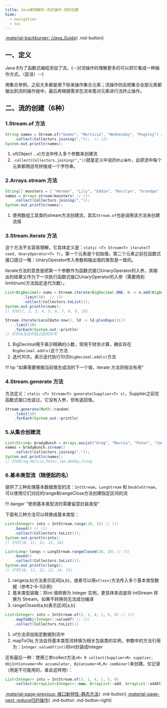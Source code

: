 ```yaml
---
title: Java案例解析-流式操作-流的创建
hide:
  - navigation
  - toc
---
```


[:material-backburger: /Java_Guide](/Java_Guide/#五流式操作){ .md-button}

## 一、定义

Java 8为了函数式编程添加了流。{--对流操作的理解更多的可以把它看成一种操作方式。（屁话）--}

用集合举例，之前大多都是用下标来操作集合元素；流操作则会把集合全部元素都输出到流的操作链中，最后再根据需求在流末尾对元素进行流终止操作。

## 二、流的创建（6种）

### 1.Stream.of 方法

``` java linenums="1" title="2-1 利用 Stream.of 方法创建流"
String names = Stream.of("Gomez", "Morticia", "Wednesday", "Pugsley") // (1)
    .collect(Collectors.joining(","));  // (2)
System.out.println(names);
```

1.  of(Object ...x)方法中传入多个参数来创建流
2.  `.collect(Collectors.joining(","))`就是定义中说的`终止操作`，会把流中每个元素都用逗号拼接成一个字符串。

### 2.Arrays.stream 方法

``` java linenums="1" title="2-2 利用 Arrays.stream 方法创建流"
String[] munsters = { "Herman", "Lily", "Eddie", "Marilyn", "Grandpa" };
names = Arrays.stream(munsters) // (1)
    .collect(Collectors.joining(","));
System.out.println(names);
```

1.  使用数组工具类的stream方法创建流，其实`Stream.of`也是调用该方法来创建流得

### 3.Stream.iterate 方法

这个方法不太容易理解，它具体定义是：`static <T> Stream<T> iterate(T seed, UnaryOperator<T> f)`，第一个元素是个初始值，第二个元素之前在函数式接口提过一嘴：UnaryOperator传入参数和输出值的类型是一致的。

iterate方法的意思是把第一个参数作为函数式接口UnaryOperator的入参，其输出的结果又作为下一次执行函数式接口UnaryOperator的入参（需要用到limit(num)方法指定迭代次数）。

``` java linenums="1" title="2-3 利用 Stream.iterate 方法创建流"
List<BigDecimal> nums = Stream.iterate(BigDecimal.ONE, n -> n.add(BigDecimal.ONE) )  // (1)
        .limit(10)  // (2)
        .collect(Collectors.toList());
System.out.println(nums);
// 打印[1, 2, 3, 4, 5, 6, 7, 8, 9, 10]

Stream.iterate(LocalDate.now(), ld -> ld.plusDays(1L))
    .limit(10)
    .forEach(System.out::println)
// 打印从当日开始之后的10天
```

1. BigDecimal用于表示精确的小数，常用于财务计算，确实存在`BigDecimal.add(x)`这个方法
2. 迭代10次，表示迭代执行10次`BigDecimal.add(x)`方法

!!! tip "如果需要根据当前值生成流的下一个值，iterate 方法将相当有用"

### 4.Stream.generate 方法

方法定义：`static <T> Stream<T> generate(Supplier<T> s)`，Supplier之前在函数式接口也说过，它没有入参，但有返回值。

``` java linenums="1" title="2-4 利用 Stream.generate 方法创建随机流 xiuxiuxiu"
Stream.generate(Math::random)
    .limit(10)
    .forEach(System.out::println)
```

### 5.从集合创建流

``` java linenums="1" title="2-5 利用 集合.stream 方法创建流"
List<String> bradyBunch = Arrays.asList("Greg", "Marcia", "Peter", "Jan", "Bobby", "Cindy");
names = bradyBunch.stream()
    .collect(Collectors.joining(","));
System.out.println(names);
// 打印Greg,Marcia,Peter,Jan,Bobby,Cindy
```

### 6.基本类型流（随便起的名）

提供了三种处理基本数据类型的流：`IntStream`、`LongStream` 和 `DoubleStream`，可以使用它们对应的range和rangeClose方法创建指定区间的流

!!! danger "使用基本类型流时需要留意封装类型"

下面有三种方法可以转换成基本类型：
``` java linenums="1" title="2-6-1 利用 IntStream、LongStream创建流-使用boxed方法转换"
List<Integer> ints = IntStream.range(10, 15) // (1)
    .boxed() // (2)
    .collect(Collectors.toList());
System.out.println(ints);
// 打印[10, 11, 12, 13, 14]

List<Long> longs = LongStream.rangeClosed(10, 15) // (3)
    .boxed()
    .collect(Collectors.toList());
System.out.println(longs);
// 打印[10, 11, 12, 13, 14, 15]
```

1.  range(a,b)方法表示区间[a,b)，或者可以用`of(xxx)`方法传入多个基本类型数据（参考2-6-3示例）
2.  基本类型装箱：将int 值转换为 Integer 实例，更具体来说是将 IntStream 转换为 Stream<Integer>。如果不转换则无法成功编译
3.  rangeClosed(a,b)表示区间[a,b]

``` java linenums="1" title="2-6-2 利用 IntStream、LongStream创建流-使用mapToObj方法转换"
List<Integer> ints = IntStream.of(3, 1, 4, 1, 5, 9) // (1)
    .mapToObj(Integer::valueOf) // (2)
    .collect(Collectors.toList())
```

1.  of方法添加指定数据到流中
2.  mapToObj 方法会将基本类型流转换为相关包装类的实例，参数中的方法引用为：`Integer.valueOf(int)`将int封装成Integer

还有最后一种：使用三参collect方法`<R> R collect(Supplier<R> supplier, ObjIntConsumer<R> accumulator, BiConsumer<R,R> combiner)`来创建。仅记录（用是不可能用的，谁会这样用）：
``` java linenums="1" title="2-6-3 利用 IntStream、LongStream创建流-使用collect方法转换"
List<Integer> ints = IntStream.of(3, 1, 4, 1, 5, 9)
    .collect(ArrayList<Integer>::new, ArrayList::add, ArrayList::addAll);
```

[:material-page-previous: 接口新特性-静态方法](static_interface.md){ .md-button}  [:material-page-next: reduce归约操作](stream_reduce.md){ .md-button .md-button-right}